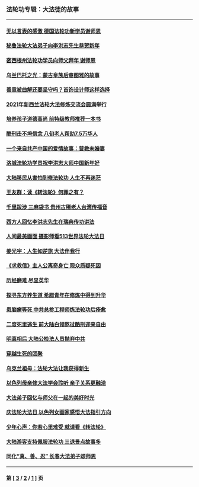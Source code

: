 ### 法轮功专辑：大法徒的故事
---
#### [无以言表的感激 德国法轮功新学员谢师恩](../../pages/nf1147481/n13543790.md?04150430) 
#### [秘鲁法轮大法弟子向李洪志先生恭贺新年](../../pages/nf1147481/n13540182.md?04150430) 
#### [密西根州法轮功学员向师父拜年 谢师恩](../../pages/nf1147481/n13538183.md?04150430) 
#### [乌兰巴托之光：蒙古皇族后裔图雅的故事](../../pages/nf1147481/n13155759.md?04150430) 
#### [善意被曲解还要坚守吗？首饰设计师这样选择](../../pages/nf1147481/n13077575.md?04150430) 
#### [2021年新西兰法轮大法修炼交流会圆满举行](../../pages/nf1147481/n13033149.md?04150430) 
#### [培养孩子道德高尚 前特级教师推荐一本书](../../pages/nf1147481/n12938640.md?04150430) 
#### [酷刑击不垮信念 八旬老人帮助7.5万华人](../../pages/nf1147481/n12880712.md?04150430) 
#### [一个来自共产中国的爱情故事：营救未婚妻](../../pages/nf1147481/n12778386.md?04150430) 
#### [洛城法轮功学员祝李洪志大师中国新年好](../../pages/nf1147481/n12724685.md?04150430) 
#### [大陆移民从害怕到修法轮功 人生不再迷茫](../../pages/nf1147481/n12414325.md?04150430) 
#### [王友群：读《转法轮》何罪之有？](../../pages/nf1147481/n12408647.md?04150430) 
#### [千里跋涉 三麻袋书 贵州古稀老人台湾传福音](../../pages/nf1147481/n12198750.md?04150430) 
#### [西方人回忆李洪志先生在瑞典传功讲法](../../pages/nf1147481/n12099607.md?04150430) 
#### [人间最美画面 摄影师看513世界法轮大法日](../../pages/nf1147481/n12094118.md?04150430) 
#### [姜光宇：人生如逆旅 大法伴我行](../../pages/nf1147481/n12088664.md?04150430) 
#### [《求救信》主人公离奇身亡 观众质疑死因](../../pages/nf1147481/n11845215.md?04150430) 
#### [历经磨难 尽显英华](../../pages/nf1147481/n11723297.md?04150430) 
#### [探寻东方养生道 希腊青年在修炼中得到升华](../../pages/nf1147481/n11494502.md?04150430) 
#### [患脑瘤等死 中共总参工程师炼法轮功后痊愈](../../pages/nf1147481/n11466682.md?04150430) 
#### [二度死里逃生 前大陆白领熬过酷刑迎来自由](../../pages/nf1147481/n11368594.md?04150430) 
#### [明真相后 大陆公检法人员抛弃中共](../../pages/nf1147481/n11358618.md?04150430) 
#### [穿越生死的团聚](../../pages/nf1147481/n11258922.md?04150430) 
#### [乌克兰祖母：法轮大法让我获得新生](../../pages/nf1147481/n11269457.md?04150430) 
#### [以色列母亲修大法学会聆听 亲子关系更融洽](../../pages/nf1147481/n11268195.md?04150430) 
#### [大法弟子回忆与师父在一起的美好时光](../../pages/nf1147481/n11267759.md?04150430) 
#### [庆法轮大法日 以色列女画家感悟大法指引方向](../../pages/nf1147481/n11267735.md?04150430) 
#### [少年心声：你若心里难受 就请看《转法轮》](../../pages/nf1147481/n11267496.md?04150430) 
#### [大陆游客支持佩服法轮功 三退景点故事多](../../pages/nf1147481/n11267378.md?04150430) 
#### [同化“真、善、忍” 长春大法弟子颂师恩](../../pages/nf1147481/n11266497.md?04150430) 

---
#### 第 [ [3](./3.md?04150430) / [2](./2.md?04150430) / [1](./1.md?04150430) ] 页
